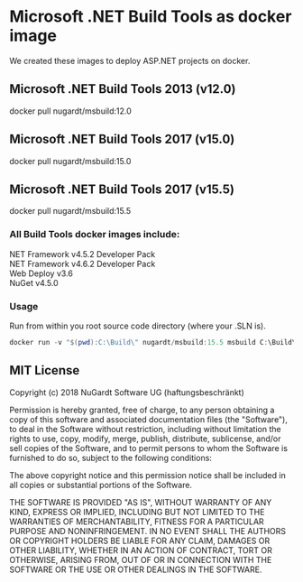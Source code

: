 # Microsoft .NET Build Tools as docker image
We created these images to deploy ASP.NET projects on docker.

## Microsoft .NET Build Tools 2013 (v12.0)
docker pull nugardt/msbuild:12.0

## Microsoft .NET Build Tools 2017 (v15.0)
docker pull nugardt/msbuild:15.0

## Microsoft .NET Build Tools 2017 (v15.5)
docker pull nugardt/msbuild:15.5

### All Build Tools docker images include:
NET Framework v4.5.2 Developer Pack  
NET Framework v4.6.2 Developer Pack   
Web Deploy v3.6  
NuGet v4.5.0

### Usage

Run from within you root source code directory (where your .SLN is).

```powershell
docker run -v "$(pwd):C:\Build\" nugardt/msbuild:15.5 msbuild C:\Build\NuGardt.Contoso.sln /t:rebuild /p:Configuration=Release /p:DeployOnBuild=true /p:PublishProfile=DockerDeploy
```
## MIT License

Copyright (c) 2018 NuGardt Software UG (haftungsbeschränkt)

Permission is hereby granted, free of charge, to any person obtaining a copy
of this software and associated documentation files (the "Software"), to deal
in the Software without restriction, including without limitation the rights
to use, copy, modify, merge, publish, distribute, sublicense, and/or sell
copies of the Software, and to permit persons to whom the Software is
furnished to do so, subject to the following conditions:

The above copyright notice and this permission notice shall be included in all
copies or substantial portions of the Software.

THE SOFTWARE IS PROVIDED "AS IS", WITHOUT WARRANTY OF ANY KIND, EXPRESS OR
IMPLIED, INCLUDING BUT NOT LIMITED TO THE WARRANTIES OF MERCHANTABILITY,
FITNESS FOR A PARTICULAR PURPOSE AND NONINFRINGEMENT. IN NO EVENT SHALL THE
AUTHORS OR COPYRIGHT HOLDERS BE LIABLE FOR ANY CLAIM, DAMAGES OR OTHER
LIABILITY, WHETHER IN AN ACTION OF CONTRACT, TORT OR OTHERWISE, ARISING FROM,
OUT OF OR IN CONNECTION WITH THE SOFTWARE OR THE USE OR OTHER DEALINGS IN THE
SOFTWARE.
